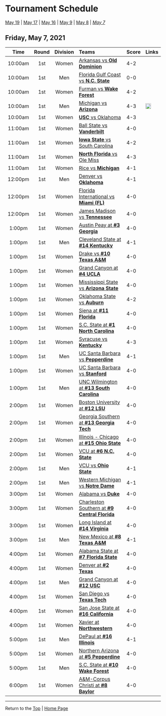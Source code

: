 <a name="top"></a>  

# Tournament Schedule  

[May 19](./05-19.md) &#124; [May 17](./05-17.md) &#124; [May 16](./05-16.md) &#124; [May 9](./05-09.md) &#124; [May 8](./05-08.md) &#124; *[May 7](./05-07.md)*  

## Friday, May 7, 2021  

| **Time** | **Round** | **Division** | **Teams** | **Score** | **Links** |  
| :------: | :-------: | :----------: | :-------- | :-------- | :-------- |  
| 10:00am  | 1st       | Women        | [Arkansas vs <b>Old Dominion</b>](../ncaaw/matches/R1_3-4_ARK_vs_ODU.md) | 4-2       |           |  
| 10:00am  | 1st       | Men          | [Florida Gulf Coast vs <b>N.C. State</b>](../ncaam/matches/R1_27-28_FGCU_vs_NCST.md) | 0-0       |           |  
| 10:00am  | 1st       | Women        | [Furman vs <b>Wake Forest</b>](../ncaaw/matches/R1_35-36_FUR_vs_WAKE.md) | 4-2       |           |  
| 10:00am  | 1st       | Men          | [Michigan vs <b>Arizona</b>](../ncaam/matches/R1_37-38_MICH_vs_ARIZ.md) | 4-3       | <a href="http://www.sidearmstats.com/ukentucky/tennis/xlive.htm" target="_blank"><img src="https://abs-0.twimg.com/emoji/v2/svg/1f4ca.svg" width="18" height="18" /></a> |  
| 10:00am  | 1st       | Women        | [<b>USC</b> vs Oklahoma](../ncaaw/matches/R1_43-44_USC_vs_OKLA.md) | 4-3       |           |  
| 11:00am  | 1st       | Women        | [Ball State vs <b>Vanderbilt</b>](../ncaaw/matches/R1_59-60_BALL_vs_VANDY.md) | 4-0       |           |  
| 11:00am  | 1st       | Women        | [<b>Iowa State</b> vs South Carolina](../ncaaw/matches/R1_45-46_ISU_vs_SCAR.md) | 4-2       |           |  
| 11:00am  | 1st       | Women        | [<b>North Florida</b> vs Ole Miss](../ncaaw/matches/R1_27-28_UNF_vs_MISS.md) | 4-3       |           |  
| 11:00am  | 1st       | Women        | [Rice vs <b>Michigan</b>](../ncaaw/matches/R1_21-22_RICE_vs_MICH.md) | 4-1       |           |  
| 12:00pm  | 1st       | Men          | [Denver vs <b>Oklahoma</b>](../ncaam/matches/R1_13-14_DEN_vs_OKLA.md) | 4-1       |           |  
| 12:00pm  | 1st       | Women        | [Florida International vs <b>Miami (FL)</b>](../ncaaw/matches/R1_11-12_FIU_vs_MIA.md) | 4-0       |           |  
| 12:00pm  | 1st       | Women        | [James Madison vs <b>Tennessee</b>](../ncaaw/matches/R1_37-38_JMU_vs_TENN.md) | 4-0       |           |  
| 1:00pm   | 1st       | Women        | [Austin Peay at <b>#3 Georgia</b>](../ncaaw/matches/R1_33-34_PEAY_vs_UGA.md) | 4-0       |           |  
| 1:00pm   | 1st       | Men          | [Cleveland State at <b>#14 Kentucky</b>](../ncaam/matches/R1_39-40_CLEV_vs_UK.md) | 4-1       |           |  
| 1:00pm   | 1st       | Women        | [Drake vs <b>#10 Texas A&M</b>](../ncaaw/matches/R1_55-56_DRKE_vs_AM.md) | 4-0       |           |  
| 1:00pm   | 1st       | Women        | [Grand Canyon at <b>#4 UCLA</b>](../ncaaw/matches/R1_31-32_GCU_vs_UCLA.md) | 4-0       |           |  
| 1:00pm   | 1st       | Women        | [Mississippi State vs <b>Arizona State</b>](../ncaaw/matches/R1_61-62_MSST_vs_AZST.md) | 4-0       |           |  
| 1:00pm   | 1st       | Women        | [Oklahoma State vs <b>Auburn</b>](../ncaaw/matches/R1_51-52_OKST_vs_AUB.md) | 4-2       |           |  
| 1:00pm   | 1st       | Women        | [Siena at <b>#11 Florida</b>](../ncaaw/matches/R1_41-42_SIEN_vs_FLA.md) | 4-0       |           |  
| 1:00pm   | 1st       | Women        | [S.C. State at <b>#1 North Carolina</b>](../ncaaw/matches/R1_1-2_SCST_vs_UNC.md) | 4-0       |           |  
| 1:00pm   | 1st       | Women        | [Syracuse vs <b>Kentucky</b>](../ncaaw/matches/R1_5-6_SYR_vs_UK.md) | 4-3       |           |  
| 1:00pm   | 1st       | Men          | [UC Santa Barbara vs <b>Pepperdine</b>](../ncaam/matches/R1_21-22_UCSB_vs_PEPP.md) | 4-1       |           |  
| 1:00pm   | 1st       | Women        | [UC Santa Barbara vs <b>Stanford</b>](../ncaaw/matches/R1_19-20_UCSB_vs_STAN.md) | 4-0       |           |  
| 1:00pm   | 1st       | Men          | [UNC Wilmington at <b>#13 South Carolina</b>](../ncaam/matches/R1_25-26_UNCW_vs_SCAR.md) | 4-0       |           |  
| 2:00pm   | 1st       | Women        | [Boston University at <b>#12 LSU</b>](../ncaaw/matches/R1_23-24_BU_vs_LSU.md) | 4-0       |           |  
| 2:00pm   | 1st       | Women        | [Georgia Southern at <b>#13 Georgia Tech</b>](../ncaaw/matches/R1_25-26_GASO_vs_GT.md) | 4-0       |           |  
| 2:00pm   | 1st       | Women        | [Illinois - Chicago at <b>#15 Ohio State</b>](../ncaaw/matches/R1_57-58_UIC_vs_OSU.md) | 4-0       |           |  
| 2:00pm   | 1st       | Women        | [VCU at <b>#6 N.C. State</b>](../ncaaw/matches/R1_47-48_VCU_vs_NCST.md) | 4-0       |           |  
| 2:00pm   | 1st       | Men          | [VCU vs <b>Ohio State</b>](../ncaam/matches/R1_53-54_VCU_vs_OSU.md) | 4-1       |           |  
| 2:00pm   | 1st       | Men          | [Western Michigan vs <b>Notre Dame</b>](../ncaam/matches/R1_5-6_WMU_vs_ND.md) | 4-1       |           |  
| 3:00pm   | 1st       | Women        | [Alabama vs <b>Duke</b>](../ncaaw/matches/R1_13-14_BAMA_vs_DUKE.md) | 4-0       |           |  
| 3:00pm   | 1st       | Women        | [Charleston Southern at <b>#9 Central Florida</b>](../ncaaw/matches/R1_9-10_CHSO_vs_UCF.md) | 4-0       |           |  
| 3:00pm   | 1st       | Women        | [Long Island at <b>#14 Virginia</b>](../ncaaw/matches/R1_39-40_LIU_vs_UVA.md) | 4-0       |           |  
| 3:00pm   | 1st       | Men          | [New Mexico at <b>#8 Texas A&M</b>](../ncaam/matches/R1_15-16_UNM_vs_AM.md) | 4-1       |           |  
| 4:00pm   | 1st       | Women        | [Alabama State at <b>#7 Florida State</b>](../ncaaw/matches/R1_49-50_ALST_vs_FSU.md) | 4-0       |           |  
| 4:00pm   | 1st       | Women        | [Denver at <b>#2 Texas</b>](../ncaaw/matches/R1_63-64_DEN_vs_TEX.md) | 4-0       |           |  
| 4:00pm   | 1st       | Men          | [Grand Canyon at <b>#12 USC</b>](../ncaam/matches/R1_23-24_GCU_vs_USC.md) | 4-0       |           |  
| 4:00pm   | 1st       | Women        | [San Diego vs <b>Texas Tech</b>](../ncaaw/matches/R1_29-30_USD_vs_TTU.md) | 4-0       |           |  
| 4:00pm   | 1st       | Women        | [San Jose State at <b>#16 California</b>](../ncaaw/matches/R1_7-8_SJSU_vs_CAL.md) | 4-0       |           |  
| 4:00pm   | 1st       | Women        | [Xavier at <b>Northwestern</b>](../ncaaw/matches/R1_53-54_XAV_vs_NW.md) | 4-0       |           |  
| 5:00pm   | 1st       | Men          | [DePaul at <b>#16 Illinois</b>](../ncaam/matches/R1_7-8_DEP_vs_ILL.md) | 4-1       |           |  
| 5:00pm   | 1st       | Women        | [Northern Arizona at <b>#5 Pepperdine</b>](../ncaaw/matches/R1_17-18_NAU_vs_PEPP.md) | 4-0       |           |  
| 5:00pm   | 1st       | Men          | [S.C. State at <b>#10 Wake Forest</b>](../ncaam/matches/R1_55-56_SCST_vs_WAKE.md) | 4-0       |           |  
| 6:00pm   | 1st       | Women        | [A&M-Corpus Christi at <b>#8 Baylor</b>](../ncaaw/matches/R1_15-16_TAMCC_vs_BAY.md) | 4-0       |           |  

------

Return to the [Top](#top) &#124; [Home Page](../../index.md)